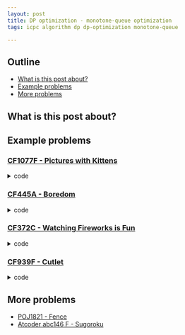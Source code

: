 ```yaml
---
layout: post
title: DP optimization - monotone-queue optimization
tags: icpc algorithm dp dp-optimization monotone-queue

---
```


## Outline

+ [What is this post about?](#what-is-this-post-about)
+ [Example problems](#example-problems)
+ [More problems](#more-problems)

## What is this post about?


## Example problems

### [CF1077F - Pictures with Kittens](https://codeforces.com/contest/1077/problem/F2)

<details><summary>code</summary>

```cpp
{% include code-snippets/2020-02-16-dp-opt-monotone-queue/cf-1077f.cpp %} 
```

</details>

### [CF445A - Boredom](https://codeforces.com/contest/455/problem/A)

<details><summary>code</summary>

```cpp
{% include code-snippets/2020-02-16-dp-opt-monotone-queue/cf-445a.cpp %} 
```

</details>

### [CF372C - Watching Fireworks is Fun](https://codeforces.com/contest/372/problem/C)

<details><summary>code</summary>

```cpp
{% include code-snippets/2020-02-16-dp-opt-monotone-queue/cf-372c.cpp %}
```

</details>

### [CF939F - Cutlet](https://codeforces.com/contest/939/problem/F)

<details><summary>code</summary>

```cpp
{% include code-snippets/2020-02-16-dp-opt-monotone-queue/cf-939f.cpp %}
```

</details>

## More problems

+ [POJ1821 - Fence](http://poj.org/problem?id=1821)
+ [Atcoder abc146 F - Sugoroku](https://atcoder.jp/contests/abc146/tasks/abc146_f)
